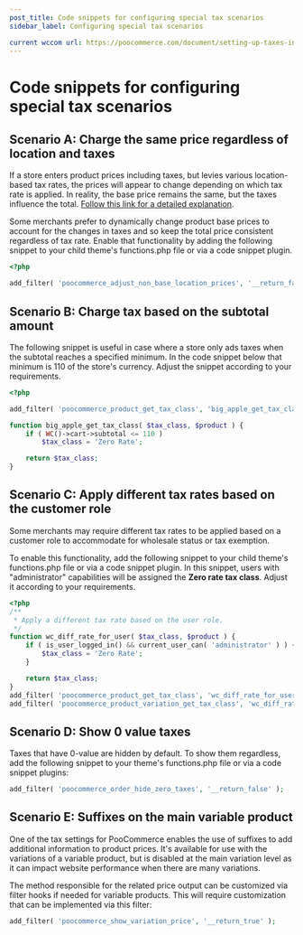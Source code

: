 ```yaml
---
post_title: Code snippets for configuring special tax scenarios
sidebar_label: Configuring special tax scenarios

current wccom url: https://poocommerce.com/document/setting-up-taxes-in-poocommerce/configuring-specific-tax-setups-in-poocommerce/#configuring-special-tax-setups
---
```


# Code snippets for configuring special tax scenarios

## Scenario A: Charge the same price regardless of location and taxes

If a store enters product prices including taxes, but levies various location-based tax rates, the prices will appear to change depending on which tax rate is applied. In reality, the base price remains the same, but the taxes influence the total. [Follow this link for a detailed explanation](https://poocommerce.com/document/how-taxes-work-in-poocommerce/#cross-border-taxes).

Some merchants prefer to dynamically change product base prices to account for the changes in taxes and so keep the total price consistent regardless of tax rate. Enable that functionality by adding the following snippet to your child theme's functions.php file or via a code snippet plugin.

```php
<?php

add_filter( 'poocommerce_adjust_non_base_location_prices', '__return_false' );
```

## Scenario B: Charge tax based on the subtotal amount

The following snippet is useful in case where a store only ads taxes when the subtotal reaches a specified minimum. In the code snippet below that minimum is 110 of the store's currency. Adjust the snippet according to your requirements. 

```php
<?php

add_filter( 'poocommerce_product_get_tax_class', 'big_apple_get_tax_class', 1, 2 );

function big_apple_get_tax_class( $tax_class, $product ) {
	if ( WC()->cart->subtotal <= 110 )
		$tax_class = 'Zero Rate';

	return $tax_class;
}
```

## Scenario C: Apply different tax rates based on the customer role

Some merchants may require different tax rates to be applied based on a customer role to accommodate for wholesale status or tax exemption.

To enable this functionality, add the following snippet to your child theme's functions.php file or via a code snippet plugin. In this snippet, users with "administrator" capabilities will be assigned the **Zero rate tax class**. Adjust it according to your requirements.

```php
<?php
/**
 * Apply a different tax rate based on the user role.
 */
function wc_diff_rate_for_user( $tax_class, $product ) {
	if ( is_user_logged_in() && current_user_can( 'administrator' ) ) {
		$tax_class = 'Zero Rate';
	}

	return $tax_class;
}
add_filter( 'poocommerce_product_get_tax_class', 'wc_diff_rate_for_user', 1, 2 );
add_filter( 'poocommerce_product_variation_get_tax_class', 'wc_diff_rate_for_user', 1, 2 );
```

## Scenario D: Show 0 value taxes

Taxes that have 0-value are hidden by default. To show them regardless, add the following snippet to your theme's functions.php file or via a code snippet plugins: 

```php
add_filter( 'poocommerce_order_hide_zero_taxes', '__return_false' );
```

## Scenario E: Suffixes on the main variable product

One of the tax settings for PooCommerce enables the use of suffixes to add additional information to product prices. It's available for use with the variations of a variable product, but is disabled at the main variation level as it can impact website performance when there are many variations. 

The method responsible for the related price output can be customized via filter hooks if needed for variable products. This will require customization that can be implemented via this filter:

```php
add_filter( 'poocommerce_show_variation_price', '__return_true' );
```


